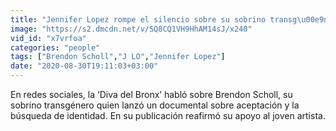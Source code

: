 ```yaml
---
title: "Jennifer Lopez rompe el silencio sobre su sobrino transg\u00e9nero"
image: "https://s2.dmcdn.net/v/SQ8CQ1VH9HhAM14sJ/x240"
vid_id: "x7vrfoa"
categories: "people"
tags: ["Brendon Scholl","J LO","Jennifer Lopez"]
date: "2020-08-30T19:11:03+03:00"
---
```

En redes sociales, la ‘Diva del Bronx’ habló sobre Brendon Scholl, su sobrino transgénero quien lanzó un documental sobre aceptación y la búsqueda de identidad. En su publicación reafirmó su apoyo al joven artista.
